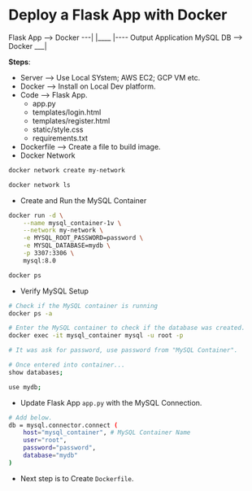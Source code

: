 # Deploy a Flask App with Docker

Flask App --> Docker ---|
                        |____ 
                        |---- Output Application
MySQL DB  --> Docker ___|                        


**Steps**:
* Server --> Use Local SYstem; AWS EC2; GCP VM etc.
* Docker --> Install on Local Dev platform.
* Code --> Flask App. 
  * app.py
  * templates/login.html
  * templates/register.html
  * static/style.css
  * requirements.txt
* Dockerfile --> Create a file to build image.
* Docker Network
```bash
docker network create my-network

docker network ls
```
* Create and Run the MySQL Container
```bash
docker run -d \
    --name mysql_container-1v \
    --network my-network \
    -e MYSQL_ROOT_PASSWORD=password \
    -e MYSQL_DATABASE=mydb \
    -p 3307:3306 \
    mysql:8.0

docker ps
```
* Verify MySQL Setup
```bash
# Check if the MySQL container is running
docker ps -a

# Enter the MySQL container to check if the database was created.
docker exec -it mysql_container mysql -u root -p

# It was ask for password, use password from "MySQL Container".

# Once entered into container...
show databases;

use mydb;
```

* Update Flask App `app.py` with the MySQL Connection.
```bash
# Add below.
db = mysql.connector.connect (
    host="mysql_container", # MySQL Container Name
    user="root",
    password="password",
    database="mydb"
)
```
* Next step is to Create `Dockerfile`.

 


